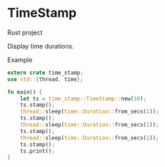 # TimeStamp 

Rust project

Display time durations.

Example

```rust
extern crate time_stamp;
use std::{thread, time};

fn main() {
    let ts = time_stamp::TimeStamp::new(10);
    ts.stamp();
    thread::sleep(time::Duration::from_secs(1));
    ts.stamp();
    thread::sleep(time::Duration::from_secs(1));
    ts.stamp();
    thread::sleep(time::Duration::from_secs(1));
    ts.stamp();
    ts.print();
}
```